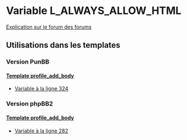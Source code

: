 # Variable L_ALWAYS_ALLOW_HTML
[Explication sur le forum des forums](http://forum.forumactif.com/t294113-listing-des-variables#L_ALWAYS_ALLOW_HTML)

## Utilisations dans les templates

### Version PunBB

#### [Template profile_add_body](punbb/profile_add_body.md)
* [Variable à la ligne 324](../punbb/profile_add_body.tpl#L324)

### Version phpBB2

#### [Template profile_add_body](subsilver/profile_add_body.md)
* [Variable à la ligne 282](../subsilver/profile_add_body.tpl#L282)